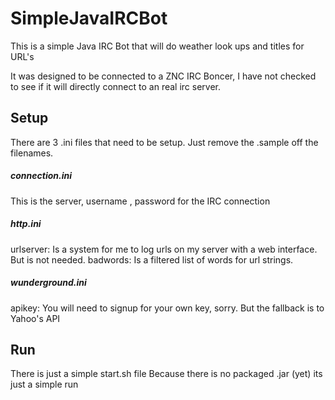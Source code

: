 # SimpleJavaIRCBot

This is a simple Java IRC Bot that will do weather look ups and titles for URL's

It was designed to be connected to a ZNC IRC Boncer, I have not checked to see if it will directly connect to an real irc server.

## Setup

There are 3 .ini files that need to be setup.
Just remove the .sample off the filenames.

##### connection.ini 
  This is the server, username , password for the IRC connection

##### http.ini
  urlserver: Is a system for me to log urls on my server with a web interface. But is not needed.
  badwords: Is a filtered list of words for url strings.
  
##### wunderground.ini
  apikey: You will need to signup for your own key, sorry. But the fallback is to Yahoo's API
  
## Run

There is just a simple start.sh file
Because there is no packaged .jar (yet) its just a simple run
